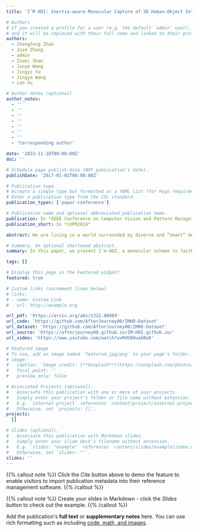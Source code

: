 ```yaml
---
title: 'I’M HOI: Inertia-aware Monocular Capture of 3D Human-Object Interactions'

# Authors
# If you created a profile for a user (e.g. the default `admin` user), write the username (folder name) here
# and it will be replaced with their full name and linked to their profile.
authors:
  - Chengfeng Zhao
  - Juze Zhang
  - admin
  - Ziwei Shan
  - Junye Wang
  - Jingyi Yu
  - Jingya Wang
  - Lan Xu

# Author notes (optional)
author_notes:
  - ''
  - ''
  - ''
  - ''
  - ''
  - ''
  - ''
  - 'Corresponding author'

date: '2023-11-18T00:00:00Z'
doi: ''

# Schedule page publish date (NOT publication's date).
publishDate: '2017-01-01T00:00:00Z'

# Publication type.
# Accepts a single type but formatted as a YAML list (for Hugo requirements).
# Enter a publication type from the CSL standard.
publication_types: ['paper-conference']

# Publication name and optional abbreviated publication name.
publication: In *IEEE Conference on Computer Vision and Pattern Recognition (CVPR), 2024.*
publication_short: In *CVPR2024*

abstract: We are living in a world surrounded by diverse and “smart” devices with rich modalities of sensing ability. Conveniently capturing the interactions between us humans and these objects remains far-reaching. In this paper, we present I'm-HOI, a monocular scheme to faithfully capture the 3D motions of both the human and object in a novel setting, using a minimal amount of RGB camera and object-mounted Inertial Measurement Unit (IMU). It combines general motion inference and category-aware refinement. For the former, we introduce a holistic human-object tracking method to fuse the IMU signals and the RGB stream and progressively recover the human motions and subsequently the companion object motions. For the latter, we tailor a category-aware motion diffusion model, which is conditioned on both the raw IMU observations and the results from the previous stage under over-parameterization representation. It significantly refines the initial results and generates vivid body, hand, and object motions. Moreover, we contribute a large dataset with ground truth human and object motions, dense RGB inputs, and rich object-mounted IMU measurements. Extensive experiments demonstrate the effectiveness of I'm-HOI under a hybrid capture setting. Our dataset and code will be released to the community.

# Summary. An optional shortened abstract.
summary: In this paper, we present I'm-HOI, a monocular scheme to faithfully capture the 3D motions of both the human and object in a novel setting, using a minimal amount of RGB camera and object-mounted Inertial Measurement Unit (IMU).

tags: []

# Display this page in the Featured widget?
featured: true

# Custom links (uncomment lines below)
# links:
# - name: Custom Link
#   url: http://example.org

url_pdf: 'https://arxiv.org/abs/2312.08869'
url_code: 'https://github.com/AfterJourney00/IMHD-Dataset'
url_dataset: 'https://github.com/AfterJourney00/IMHD-Dataset'
url_source: 'https://afterjourney00.github.io/IM-HOI.github.io/'
url_video: 'https://www.youtube.com/watch?v=MdG00uakBa8'

# Featured image
# To use, add an image named `featured.jpg/png` to your page's folder.
# image:
#   caption: 'Image credit: [**Unsplash**](https://unsplash.com/photos/pLCdAaMFLTE)'
#   focal_point: ''
#   preview_only: false

# Associated Projects (optional).
#   Associate this publication with one or more of your projects.
#   Simply enter your project's folder or file name without extension.
#   E.g. `internal-project` references `content/project/internal-project/index.md`.
#   Otherwise, set `projects: []`.
projects:
  []

# Slides (optional).
#   Associate this publication with Markdown slides.
#   Simply enter your slide deck's filename without extension.
#   E.g. `slides: "example"` references `content/slides/example/index.md`.
#   Otherwise, set `slides: ""`.
slides: ''
---
```


{{% callout note %}}
Click the _Cite_ button above to demo the feature to enable visitors to import publication metadata into their reference management software.
{{% /callout %}}

{{% callout note %}}
Create your slides in Markdown - click the _Slides_ button to check out the example.
{{% /callout %}}

Add the publication's **full text** or **supplementary notes** here. You can use rich formatting such as including [code, math, and images](https://docs.hugoblox.com/content/writing-markdown-latex/).
